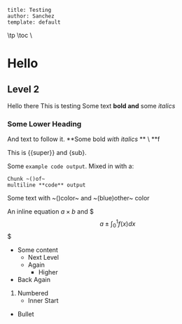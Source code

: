 ```
title: Testing
author: Sanchez
template: default
```
\tp
\toc
\
# Hello
## Level 2
Hello there
This is testing
Some text **bold and** some *italics*

### Some Lower Heading
And text to follow it. **Some bold *with italics* **
\ **f

This is {{super}} and {sub}.

Some `example code output`. Mixed in with a:
```
Chunk ~()of~
multiline **code** output
```

Some text with ~()color~ and ~(blue)other~ color

An inline equation $a\times b$ and
$$$
a\pm\int^1_0 f(x) dx
$$$

- Some content
    - Next Level
    - Again
        - Higher
- Back Again
1. Numbered
    - Inner Start
- Bullet
